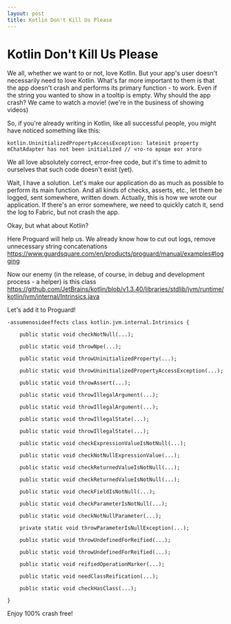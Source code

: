 ```yaml
---
layout: post
title: Kotlin Don't Kill Us Please
---
```


# Kotlin Don't Kill Us Please

We all, whether we want to or not, love Kotlin.
But your app's user doesn't necessarily need to love Kotlin. 
What's far more important to them is that the app doesn't crash and performs its primary function - to work.
Even if the string you wanted to show in a tooltip is empty. Why should the app crash? We came to watch a movie! (we're in the business of showing videos)

So, if you're already writing in Kotlin, like all successful people, you might have noticed something like this:

```
kotlin.UninitializedPropertyAccessException: lateinit property mChatAdapter has not been initialized // что-то вроде вот этого 
```
We all love absolutely correct, error-free code, but it's time to admit to ourselves that such code doesn't exist (yet).

Wait, I have a solution. Let's make our application do as much as possible to perform its main function. And all kinds of checks, asserts, etc., let them be logged, sent somewhere, written down. 
Actually, this is how we wrote our application. If there's an error somewhere, we need to quickly catch it, send the log to Fabric, but not crash the app.

Okay, but what about Kotlin?

Here Proguard will help us. We already know how to cut out logs, remove unnecessary string concatenations https://www.guardsquare.com/en/products/proguard/manual/examples#logging

Now our enemy (in the release, of course, in debug and development process - a helper) is this class https://github.com/JetBrains/kotlin/blob/v1.3.40/libraries/stdlib/jvm/runtime/kotlin/jvm/internal/Intrinsics.java

Let's add it to Proguard!


```
-assumenosideeffects class kotlin.jvm.internal.Intrinsics {

	public static void checkNotNull(...);

	public static void throwNpe(...);

	public static void throwUninitializedProperty(...);

	public static void throwUninitializedPropertyAccessException(...);

	public static void throwAssert(...);

	public static void throwIllegalArgument(...);

	public static void throwIllegalArgument(...);

	public static void throwIllegalState(...);

	public static void throwIllegalState(...);

	public static void checkExpressionValueIsNotNull(...);

	public static void checkNotNullExpressionValue(...);

	public static void checkReturnedValueIsNotNull(...);

	public static void checkReturnedValueIsNotNull(...);

	public static void checkFieldIsNotNull(...);

	public static void checkParameterIsNotNull(...);

	public static void checkNotNullParameter(...);

	private static void throwParameterIsNullException(...);

	public static void throwUndefinedForReified(...);

	public static void throwUndefinedForReified(...);

	public static void reifiedOperationMarker(...);

	public static void needClassReification(...);

	public static void checkHasClass(...);

}
```

Enjoy 100% crash free!
